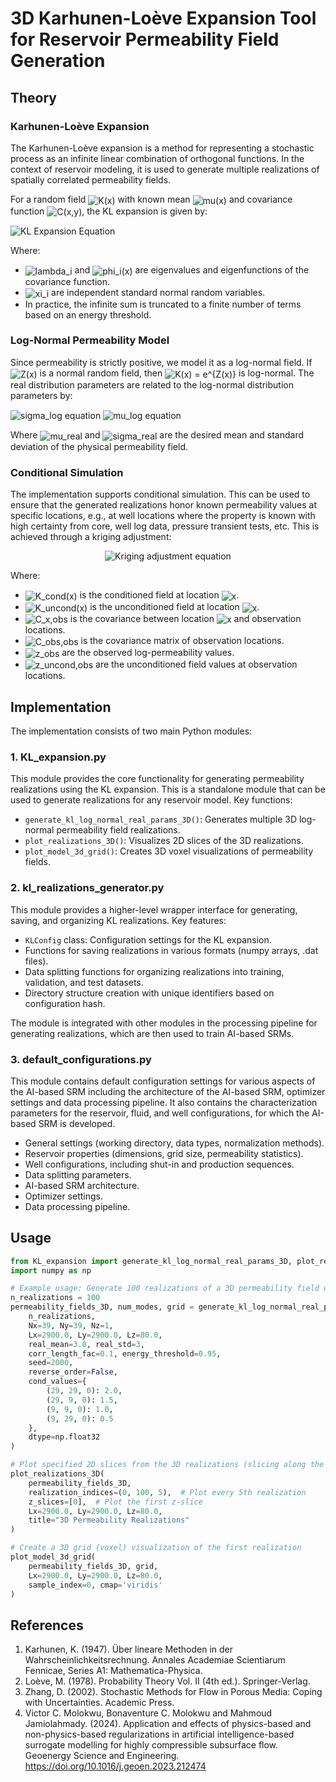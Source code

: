 # 3D Karhunen-Loève Expansion Tool for Reservoir Permeability Field Generation

## Theory

### Karhunen-Loève Expansion

The Karhunen-Loève expansion is a method for representing a stochastic process as an infinite linear combination of orthogonal functions. In the context of reservoir modeling, it is used to generate multiple realizations of spatially correlated permeability fields.

For a random field <img src="https://latex.codecogs.com/svg.image?K(x)" alt="K(x)" style="vertical-align: middle;"/> with known mean <img src="https://latex.codecogs.com/svg.image?\mu(x)" alt="mu(x)" style="vertical-align: middle;"/> and covariance function <img src="https://latex.codecogs.com/svg.image?C(x,y)" alt="C(x,y)" style="vertical-align: middle;"/>, the KL expansion is given by:

<!--
$$K(x) = \mu(x) + \sum_{i=1}^{\infty} \sqrt{\lambda_i} \xi_i \phi_i(x)$$
-->
<img src="https://latex.codecogs.com/svg.image?K(x)%20=%20\mu(x)%20+%20\sum_{i=1}^{\infty}%20\sqrt{\lambda_i}%20\xi_i%20\phi_i(x)" alt="KL Expansion Equation" align="center"/>

Where:
- <img src="https://latex.codecogs.com/svg.image?\lambda_i" alt="lambda_i" style="vertical-align: middle;"/> and <img src="https://latex.codecogs.com/svg.image?\phi_i(x)" alt="phi_i(x)" style="vertical-align: middle;"/> are eigenvalues and eigenfunctions of the covariance function.
- <img src="https://latex.codecogs.com/svg.image?\xi_i" alt="xi_i" style="vertical-align: middle;"/> are independent standard normal random variables.
- In practice, the infinite sum is truncated to a finite number of terms based on an energy threshold.

### Log-Normal Permeability Model

Since permeability is strictly positive, we model it as a log-normal field. If <!--
$Z(x)$
--> <img src="https://latex.codecogs.com/svg.image?Z(x)" alt="Z(x)" style="vertical-align: middle;"/> is a normal random field, then <!--
$K(x) = e^{Z(x)}$
-->
<img src="https://latex.codecogs.com/svg.image?K(x)%20=%20e^{Z(x)}" alt="K(x) = e^{Z(x)}" align="center"/> is log-normal. The real distribution parameters are related to the log-normal distribution parameters by:

<!--
$$\sigma_{log} = \sqrt{\ln(1 + (\sigma_{real}/\mu_{real})^2)}$$
$$\mu_{log} = \ln(\mu_{real}) - 0.5\sigma_{log}^2$$
-->
<img src="https://latex.codecogs.com/svg.image?\sigma_{log}%20=%20\sqrt{\ln(1%20+%20(\sigma_{real}/\mu_{real})^2)}" alt="sigma_log equation" align="center"/>
<img src="https://latex.codecogs.com/svg.image?\mu_{log}%20=%20\ln(\mu_{real})%20-%200.5\sigma_{log}^2" alt="mu_log equation" align="center"/>

Where <img src="https://latex.codecogs.com/svg.image?\mu_{real}" alt="mu_real" style="vertical-align: middle;"/> and <img src="https://latex.codecogs.com/svg.image?\sigma_{real}" alt="sigma_real" style="vertical-align: middle;"/> are the desired mean and standard deviation of the physical permeability field.

### Conditional Simulation

The implementation supports conditional simulation. This can be used to ensure that the generated realizations honor known permeability values at specific locations, e.g., at well locations where the property is known with high certainty from core, well log data, pressure transient tests, etc. This is achieved through a kriging adjustment:

<!--
$$K_{cond}(x) = K_{uncond}(x) + \mathbf{C}_{x,obs} \mathbf{C}_{obs,obs}^{-1} (\mathbf{z}_{obs} - \mathbf{z}_{uncond,obs})$$
-->
<p align="center"><img src="https://latex.codecogs.com/svg.image?K_{cond}(x)%20=%20K_{uncond}(x)%20+%20\mathbf{C}_{x,obs}%20\mathbf{C}_{obs,obs}^{-1}%20(\mathbf{z}_{obs}%20-%20\mathbf{z}_{uncond,obs})" alt="Kriging adjustment equation"/></p>

Where:
- <img src="https://latex.codecogs.com/svg.image?K_{cond}(x)" alt="K_cond(x)" style="vertical-align: middle;"/> is the conditioned field at location <img src="https://latex.codecogs.com/svg.image?x" alt="x" style="vertical-align: middle;"/>.
- <img src="https://latex.codecogs.com/svg.image?K_{uncond}(x)" alt="K_uncond(x)" style="vertical-align: middle;"/> is the unconditioned field at location <img src="https://latex.codecogs.com/svg.image?x" alt="x" style="vertical-align: middle;"/>.
- <img src="https://latex.codecogs.com/svg.image?\mathbf{C}_{x,obs}" alt="C_x,obs" style="vertical-align: middle;"/> is the covariance between location <img src="https://latex.codecogs.com/svg.image?x" alt="x" style="vertical-align: middle;"/> and observation locations.
- <img src="https://latex.codecogs.com/svg.image?\mathbf{C}_{obs,obs}" alt="C_obs,obs" style="vertical-align: middle;"/> is the covariance matrix of observation locations.
- <img src="https://latex.codecogs.com/svg.image?\mathbf{z}_{obs}" alt="z_obs" style="vertical-align: middle;"/> are the observed log-permeability values.
- <img src="https://latex.codecogs.com/svg.image?\mathbf{z}_{uncond,obs}" alt="z_uncond,obs" style="vertical-align: middle;"/> are the unconditioned field values at observation locations.

## Implementation

The implementation consists of two main Python modules:

### 1. KL_expansion.py

This module provides the core functionality for generating permeability realizations using the KL expansion. This is a standalone module that can be used to generate realizations for any reservoir model. Key functions:

- `generate_kl_log_normal_real_params_3D()`: Generates multiple 3D log-normal permeability field realizations.
- `plot_realizations_3D()`: Visualizes 2D slices of the 3D realizations.
- `plot_model_3d_grid()`: Creates 3D voxel visualizations of permeability fields.

### 2. kl_realizations_generator.py

This module provides a higher-level wrapper interface for generating, saving, and organizing KL realizations. Key features:

- `KLConfig` class: Configuration settings for the KL expansion.
- Functions for saving realizations in various formats (numpy arrays, .dat files).
- Data splitting functions for organizing realizations into training, validation, and test datasets.
- Directory structure creation with unique identifiers based on configuration hash.

The module is integrated with other modules in the processing pipeline for generating realizations, which are then used to train AI-based SRMs.

### 3. default_configurations.py

This module contains default configuration settings for various aspects of the AI-based SRM including the architecture of the AI-based SRM, optimizer settings and data processing pipeline. It also contains the characterization parameters for the reservoir, fluid, and well configurations, for which the AI-based SRM is developed.

- General settings (working directory, data types, normalization methods).
- Reservoir properties (dimensions, grid size, permeability statistics).
- Well configurations, including shut-in and production sequences.
- Data splitting parameters.
- AI-based SRM architecture.
- Optimizer settings.
- Data processing pipeline.

## Usage

```python
from KL_expansion import generate_kl_log_normal_real_params_3D, plot_realizations_3D, plot_model_3d_grid
import numpy as np

# Example usage: Generate 100 realizations of a 3D permeability field with conditional values
n_realizations = 100
permeability_fields_3D, num_modes, grid = generate_kl_log_normal_real_params_3D(
    n_realizations,
    Nx=39, Ny=39, Nz=1,
    Lx=2900.0, Ly=2900.0, Lz=80.0,
    real_mean=3.0, real_std=3,
    corr_length_fac=0.1, energy_threshold=0.95,
    seed=2000,
    reverse_order=False,
    cond_values={
        (29, 29, 0): 2.0, 
        (29, 9, 0): 1.5, 
        (9, 9, 0): 1.0, 
        (9, 29, 0): 0.5
    },
    dtype=np.float32
)

# Plot specified 2D slices from the 3D realizations (slicing along the z dimension)
plot_realizations_3D(
    permeability_fields_3D,
    realization_indices=(0, 100, 5),  # Plot every 5th realization
    z_slices=[0],  # Plot the first z-slice
    Lx=2900.0, Ly=2900.0, Lz=80.0,
    title="3D Permeability Realizations"
)

# Create a 3D grid (voxel) visualization of the first realization
plot_model_3d_grid(
    permeability_fields_3D, grid,
    Lx=2900.0, Ly=2900.0, Lz=80.0,
    sample_index=0, cmap='viridis'
)
```

## References

1. Karhunen, K. (1947). Über lineare Methoden in der Wahrscheinlichkeitsrechnung. Annales Academiae Scientiarum Fennicae, Series A1: Mathematica-Physica.
2. Loève, M. (1978). Probability Theory Vol. II (4th ed.). Springer-Verlag.
3. Zhang, D. (2002). Stochastic Methods for Flow in Porous Media: Coping with Uncertainties. Academic Press.
4. Victor C. Molokwu, Bonaventure C. Molokwu and Mahmoud Jamiolahmady. (2024). Application and effects of physics-based and non-physics-based regularizations in artificial intelligence-based surrogate modelling for highly compressible subsurface flow. Geoenergy Science and Engineering. https://doi.org/10.1016/j.geoen.2023.212474
